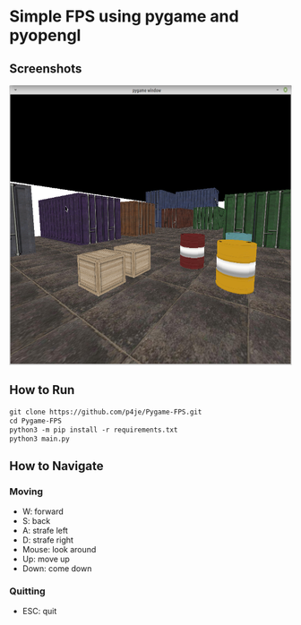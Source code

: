 
# Simple FPS using pygame and pyopengl

## Screenshots
<img  src="screenshots/simple_fps.png" width="800" height="500">

## How to Run

```shell
git clone https://github.com/p4je/Pygame-FPS.git
cd Pygame-FPS
python3 -m pip install -r requirements.txt
python3 main.py
```

## How to Navigate

### Moving

- W: forward
- S: back
- A: strafe left
- D: strafe right
- Mouse: look around
- Up: move up
- Down: come down

### Quitting

- ESC: quit

